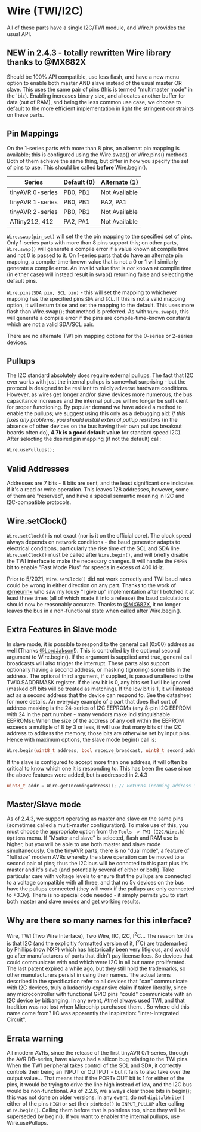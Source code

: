 # Wire (TWI/I2C)
All of these parts have a single I2C/TWI module, and Wire.h provides the usual API.

## NEW in 2.4.3 - totally rewritten Wire library thanks to @MX682X
Should be 100% API compatible, use less flash, and have a new menu option to enable both master AND slave instead of the usual master OR slave. This uses the same pair of pins (this is termed "multimaster mode" in the 'biz). Enabling increases binary size, and allocates another buffer for data (out of RAM), snd being the less common use case, we choose to default to the more efficient implementation in light the stringent constraints on these parts.

## Pin Mappings
On the 1-series parts with more than 8 pins, an alternat pin mapping is available; this is configured using the Wire.swap() or Wire.pins() methods. Both of them achieve the same thing, but differ in how you specify the set of pins to use. This should be called **before** Wire.begin().

| Series           | Default (0) | Alternate (1) |
|------------------|-------------|---------------|
| tinyAVR 0-series | PB0, PB1    | Not Available |
| tinyAVR 1-series | PB0, PB1    | PA2, PA1      |
| tinyAVR 2-series | PB0, PB1    | Not Available |
| ATtiny212, 412   | PA2, PA1    | Not Available |

`Wire.swap(pin_set)` will set the the pin mapping to the specified set of pins. Only 1-series parts with more than 8 pins support this; on other parts,  `Wire.swap()` will generate a compile error if a value known at compile time and not 0 is passed to it. On 1-series parts that do have an alternate pin mapping, a compile-time-known value that is not a 0 or 1 will similarly generate a compile error. An invalid value that is *not* known at compile time (in either case) will instead result in swap() returning false and selecting the default pins.

`Wire.pins(SDA pin, SCL pin)` - this will set the mapping to whichever mapping has the specified pins `SDA` and `SCL`. If this is not a valid mapping option, it will return false and set the mapping to the default. This uses more flash than Wire.swap(); that method is preferred. As with `Wire.swap()`, this will generate a compile error if the pins are compile-time-known constants which are not a valid SDA/SCL pair.

There are no alternate TWI pin mapping options for the 0-series or 2-series devices.

## Pullups
The I2C standard absolutely does require external pullups. The fact that I2C ever works with just the internal pullups is somewhat surprising - but the protocol is designed to be resiliant to mildly adverse hardware conditions. However, as wires get longer and/or slave devices more numerous, the bus capacitance increases and the internal pullups will no longer be sufficient for proper functioning. By popular demand we have added a method to enable the pullups; we suggest using this only as a debugging aid: *if this fixes any problems, you should install external pullup resistors* (in the absence of other devices on the bus having their own pullups breakout boards often do), **4.7k is a good default value** for standard speed I2C). After selecting the desired pin mapping (if not the default) call:
```c
Wire.usePullups();
```

## Valid Addresses
Addresses are 7 bits - 8 bits are sent, and the least significant one indicates if it's a read or write operation. This leaves 128 addresses, however, some of them are "reserved", and have a special semantic meaning in I2C and I2C-compatible protocols.


## Wire.setClock()
`Wire.setClock()` is not exact (nor is it on the official core). The clock speed always depends on network conditions - the baud generator adapts to electrical conditions, particularly the rise time of the SCL and SDA line. `Wire.setClock()` must be called after `Wire.begin()`, and will briefly disable the TWI interface to make the necessary changes. It will handle the `FMPEN` bit to enable "Fast Mode Plus" for speeds in excess of 400 kHz.

Prior to 5/2021, `Wire.setClock()` did not work correctly and TWI baud rates could be wrong in either direction on any part. Thanks to the work of [@rneurink](https://github.com/rneurink) who saw my lousy "I give up" implementation after I botched it at least three times (all of which made it into a release) the baud calculations should now be reasonably accurate. Thanks to [@MX682X](https://github.com/MX682X), it no longer leaves the bus in a non-functional state when called after Wire.begin().

## Extra Features in Slave mode
In slave mode, it is  possible to respond to the general call (0x00) address as well (Thanks [@LordJakson](https://github.com/LordJakson)!). This is controlled by the optional second argument to Wire.begin(). If the argument is supplied amd true, general call broadcasts will also trigger the interrupt. These parts also support optionally having a second address, or masking (ignoring) some bits in the address. The optional third argument, if supplied, is passed unaltered to the TWI0.SADDRMASK register. If the low bit is 0, any bits set 1 will be ignored (masked off bits will be treated as matching). If the low bit is 1, it will instead act as a second address that the device can respond to. See the datasheet for more details. An everyday example of a part that does that sort of address masking is the 24-series of I2C EEPROMs (any 8-pin I2C EEPROM with 24 in the part number - many vendors make indistinguishable EEPROMs): When the size of the address of any cell within the EEPROM exceeds a multiple of 8 by 3 or less, it will use that many bits of the I2C address to address the memory; those bits are otherwise set by input pins. Hence with maximum options, the slave mode begin() call is:
```c
Wire.begin(uint8_t address, bool receive_broadcast, uint8_t second_address)
```

If the slave is configured to accept more than one address, it will often be critical to know which one it is responding to. This has been the case since the above features were added, but is addressed in 2.4.3
```c
uint8_t addr = Wire.getIncomingAddress(); // Returns incoming address in slave mode, currently as 8-bit address (leftshifted one plqace). This may bne changed to 7-bit before the release.
```

## Master/Slave mode
As of 2.4.3, we support operating as master and slave on the same pins (sometimes called a multi-master configuration). To make use of this, you must choose the appropriate option from the `Tools -> TWI (I2C/Wire.h) Options` menu. If "Msater and slave" is selected, flash and RAM use is higher, but you will be able to use both master and slave mode simultaneously. On the tinyAVR parts, there is no "dual mode", a feature of "full size" modern AVRs whereby the slave operation can be moved to a second pair of pins; thus the I2C bus will be conncted to this part plus it's master and it's slave (and potentially several of either or both). Take particular care with voltage levels to ensure that the pullups are connected to a voltage compatible with all three, and that no 5v devices on the bus have the pullups connected (they will work if the pullups are only connected to +3.3v). There is no special code needed - it simply permits you to start both master and slave modes and get working results.

## Why are there so many names for this interface?
Wire, TWI (Two Wire Interface), Two Wire, IIC, I2C, I<sup>2</sup>C... The reason for this is that I2C (and the explicitly formatted version of it, I<sup>2</sup>C) are trademarked by Phillips (now NXP) which has historically been very litigious, and would go after manufacturers of parts that didn't pay license fees. So devices that could communicate with and which were I2C in all but name proliferated. The last patent expired a while ago, but they still hold the trademarks, so other manufacturers persist in using their names. The actual terms described in the specification refer to all devices that "can" communicate with I2C devices, truly a ludacrisly expansive claim if taken literally, since any microcontroller with functional GPIO pins "could" communicate with an I2C device by bitbanging. In any event, Atmel always used TWI, and that tradition was not lost when Microchip purchased them. . So where did this name come from? IIC was apparently the inspiration: "Inter-Integrated Circuit".

## Errata warning
All modern AVRs, since the release of the first tinyAVR 0/1-series, through the AVR DB-series, have always had a silicon bug relating to the TWI pins. When the TWI peripheral takes control of the SCL and SDA, it correctly controls their being an INPUT or OUTPUT - but it fails to also take over the output value... That means that if the PORTx.OUT bit is 1 for either of the pins, it would be trying to drive the line high instead of low, and the I2C bus would be non-functional. As of 2.2.6, we always clear those bits in begin(); this was not done on older versions. In any event, do not `digitalWrite()` either of the pins  `HIGH` or set their `pinMode()` to `INPUT_PULLUP` after calling `Wire.begin()`. Calling them before that is pointless too, since they will be superseded by begin(). If you want to enabler the internal pullups, use Wire.usePullups.
